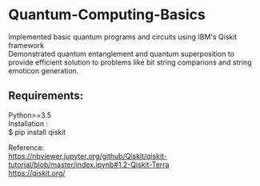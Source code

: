 # Quantum-Computing-Basics
Implemented basic quantum programs and circuits using IBM's Qiskit framework <br>
Demonstrated quantum entanglement and quantum superposition to provide efficient solution to problems like bit string comparions and string emoticon generation.
<br>
 ## Requirements:
 Python>=3.5 <br>
 Installation : <br>
 $ pip install qiskit

 
Reference:<br> 
https://nbviewer.jupyter.org/github/Qiskit/qiskit-tutorial/blob/master/index.ipynb#1.2-Qiskit-Terra <br>
https://qiskit.org/
